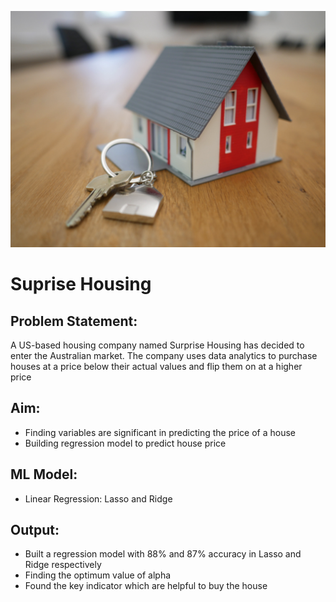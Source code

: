 ![](https://github.com/Vishal1478/Data_Science_Portfolio/blob/master/Machine_Learning/Suprise_Housing/Housing.jpeg)

# Suprise Housing

## Problem Statement:
A US-based housing company named Surprise Housing has decided to enter the Australian market.
The company uses data analytics to purchase houses at a price below their actual values and flip them on at a higher price

## Aim:
- Finding variables are significant in predicting the price of a house
- Building regression model to predict house price

## ML Model:
- Linear Regression: Lasso and Ridge

## Output:
- Built a regression model with 88% and 87% accuracy in Lasso and Ridge respectively
- Finding the optimum value of alpha
- Found the key indicator which are helpful to buy the house
